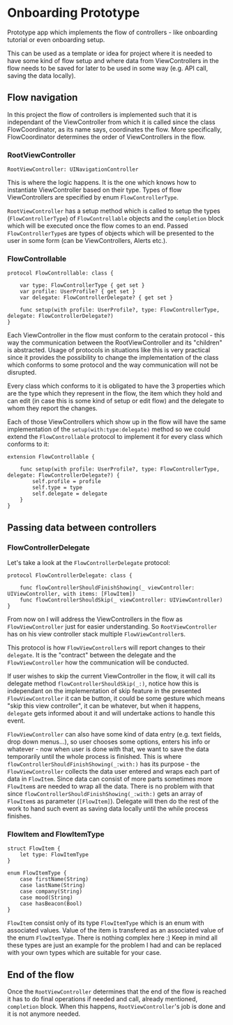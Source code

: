 # Onboarding Prototype
Prototype app which implements the flow of controllers - like onboarding tutorial or even onboarding setup.

This can be used as a template or idea for project where it is needed to have some kind of flow setup and where data from 
ViewControllers in the flow needs to be saved for later to be used in some way (e.g. API call, saving the data locally).

## Flow navigation

In this project the flow of controllers is implemented such that it is independant of the ViewController from which it is
called since the class FlowCoordinator, as its name says, coordinates the flow. More specifically, FlowCoordinator 
determines the order of ViewControllers in the flow. 

### RootViewController

```RootViewController: UINavigationController```

This is where the logic happens.
It is the one which knows how to instantiate ViewController based on their type. Types of flow ViewControllers are specified by enum `FlowControllerType`.

`RootViewController` has a setup method which is called to setup the types (`FlowControllerType`) of `FlowControllable` objects and the `completion` block which will be executed once the flow comes to an end. 
Passed `FlowControllerType`s are types of objects which will be presented to the user in some form (can be ViewControllers, Alerts etc.).

### FlowControllable

```
protocol FlowControllable: class {

    var type: FlowControllerType { get set }
    var profile: UserProfile? { get set }
    var delegate: FlowControllerDelegate? { get set }

    func setup(with profile: UserProfile?, type: FlowControllerType, delegate: FlowControllerDelegate?)
}
```
Each ViewController in the flow must conform to the ceratain protocol - this way the communication between the 
RootViewController and its "children" is abstracted. Usage of protocols in situations like this is very practical 
since it provides the possibility to change the implementation of the class which conforms to some protocol and the 
way communication will not be disrupted.

Every class which conforms to it is obligated to have the 3 properties which are the type which they represent in the flow, the item which they hold and can edit (in case this is some kind of setup or edit flow) and the delegate to whom they report the changes.

Each of those ViewControllers which show up in the flow will have the same implementation of the `setup(with:type:delegate)` method so we could extend the `FlowControllable` protocol to implement it for every class which conforms to it:

```
extension FlowControllable {

    func setup(with profile: UserProfile?, type: FlowControllerType, delegate: FlowControllerDelegate?) {
        self.profile = profile
        self.type = type
        self.delegate = delegate
    }
}
```

## Passing data between controllers

### FlowControllerDelegate

Let's take a look at the `FlowControllerDelegate` protocol:

```
protocol FlowControllerDelegate: class {

    func flowControllerShouldFinishShowing(_ viewController: UIViewController, with items: [FlowItem])
    func flowControllerShouldSkip(_ viewController: UIViewController)
}
```
From now on I will address the ViewControllers in the flow as `FlowViewController` just for easier understanding. So `RootViewController` has on his view controller stack multiple `FlowViewController`s.

This protocol is how `FlowViewController`s will report changes to their `delegate`. It is the "contract" between the delegate and the `FlowViewController` how the communication will be conducted.

If user wishes to skip the current ViewController in the flow, it will call its delegate method `flowControllerShouldSkip(_:)`, notice how this is independant on the implementation of skip feature in the presented `FlowViewController` it can be button, it could be some gesture which means "skip this view controller", it can be whatever, but when it happens, `delegate` gets informed about it and will undertake actions to handle this event.

`FlowViewController` can also have some kind of data entry (e.g. text fields, drop down menus...), so user chooses some options, enters his info or whatever - now when user is done with that, we want to save the data temporarily until the whole process is finished. This is where `flowControllerShouldFinishShowing(_:with:)` has its purpose - the `FlowViewController` collects the data user entered and wraps each part of data in `FlowItem`. Since data can consist of more parts sometimes more `FlowItem`s are needed to wrap all the data. There is no problem with that since `flowControllerShouldFinishShowing(_:with:)` gets an array of `FlowItem`s as parameter (`[FlowItem]`). Delegate will then do the rest of the work to hand such event as saving data locally until the while process finishes.

### FlowItem and FlowItemType

```
struct FlowItem {
    let type: FlowItemType
}
```
```
enum FlowItemType {
    case firstName(String)
    case lastName(String)
    case company(String)
    case mood(String)
    case hasBeacon(Bool)
}
```

`FlowItem` consist only of its type `FlowItemType` which is an enum with associated values. Value of the item is transfered as an associated value of the enum `FlowItemType`. There is nothing complex here :)
Keep in mind all these types are just an example for the problem I had and can be replaced with your own types which are suitable for your case.

## End of the flow

Once the `RootViewController` determines that the end of the flow is reached it has to do final operations if needed and call, already mentioned, `completion` block. When this happens, `RootViewController`'s job is done and it is not anymore needed.

